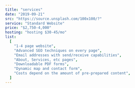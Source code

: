 ```yaml
---
title: "services"
date: "2019-09-21"
src: "https://source.unsplash.com/100x100/?"
service: "Standard Website"
price: "$2,750-4,000"
hosting: "hosting $30-45/mo"
list:
  [
    "1-4 page website",
    "Advanced SEO techniques on every page",
    "Email addresses with send/receive capabilities",
    "About, Services, etc pages",
    "Downloadable PDF forms",
    "Dynamic map and contact form",
    "Costs depend on the amount of pre-prepared content",
  ]
---
```

